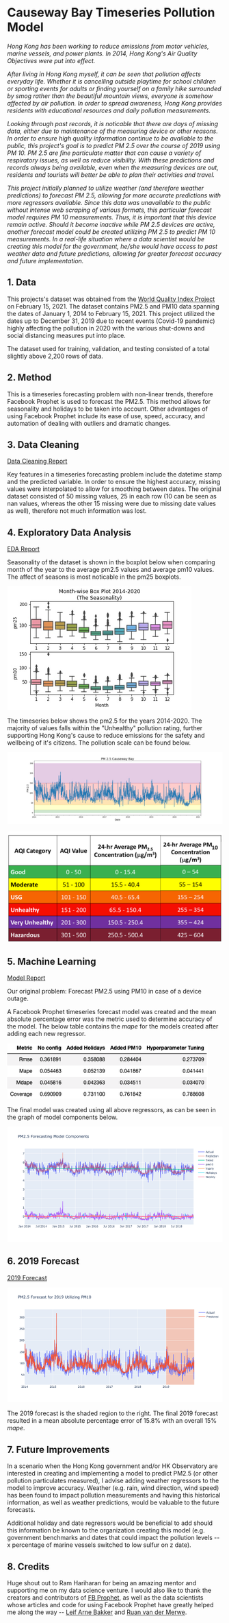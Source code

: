# Causeway Bay Timeseries Pollution Model
*Hong Kong has been working to reduce emissions from motor vehicles, marine vessels, and power plants. In 2014, Hong Kong's Air Quality Objectives were put into effect.*

*After living in Hong Kong myself, it can be seen that pollution affects everyday life. Whether it is cancelling outside playtime for school children or sporting events for adults or finding yourself on a family hike surrounded by smog rather than the beautiful mountain views, everyone is somehow affected by air pollution. In order to spread awareness, Hong Kong provides residents with educational resources and daily pollution measurements.*

*Looking through past records, it is noticable that there are days of missing data, either due to maintenance of the measuring device or other reasons. In order to ensure high quality information continue to be available to the public, this project's goal is to predict PM 2.5 over the course of 2019 using PM 10.  PM 2.5 are fine particulate matter that can cause a variety of respiratory issues, as well as reduce visibility. With these predictions and records always being available, even when the measuring devices are out, residents and tourists will better be able to plan their activities and travel.*

*This project initially planned to utilize weather (and therefore weather predictions) to forecast PM 2.5, allowing for more accurate predictions with more regressors available. Since this data was unavailable to the public without intense web scraping of various formats, this particular forecast model requires PM 10 measurements. Thus, it is important that this device remain active. Should it become inactive while PM 2.5 devices are active, another forecast model could be created utilizing PM 2.5 to predict PM 10 measurements. In a real-life situation where a data scientist would be creating this model for the government, he/she would have access to past weather data and future predictions, allowing for greater forecast accuracy and future implementation.*

## 1. Data
This projects's dataset was obtained from the [World Quality Index Project](https://aqicn.org/city/hongkong/causeway-bay/) on February 15, 2021. The dataset contains PM2.5 and PM10 data spanning the dates of January 1, 2014 to February 15, 2021. This project utilized the dates up to December 31, 2019 due to recent events (Covid-19 pandemic) highly affecting the pollution in 2020 with the various shut-downs and social distancing measures put into place.

The dataset used for training, validation, and testing consisted of a total slightly above 2,200 rows of data.

## 2. Method
This is a timeseries forecasting problem with non-linear trends, therefore Facebook Prophet is used to forecast the PM2.5. This method allows for seasonality and holidays to be taken into account. Other advantages of using Facebook Prophet include its ease of use, speed, accuracy, and automation of dealing with outliers and dramatic changes.

## 3. Data Cleaning
[Data Cleaning Report](https://github.com/taflor/CWB-Pollution-Timeseries/blob/main/notebooks/1.0%20CWB%20Data%20Wrangling.ipynb)

Key features in a timeseries forecasting problem include the datetime stamp and the predicted variable. In order to ensure the highest accuracy, missing values were interpolated to allow for smoothing between dates. The original dataset consisted of 50 missing values, 25 in each row (10 can be seen as nan values, whereas the other 15 missing were due to missing date values as well), therefore not much information was lost.

## 4. Exploratory Data Analysis
[EDA Report](https://github.com/taflor/CWB-Pollution-Timeseries/blob/main/notebooks/2.0%20CWB%20EDA.ipynb)

Seasonality of the dataset is shown in the boxplot below when comparing month of the year to the average pm2.5 values and average pm10 values. The affect of seasons is most noticable in the pm25 boxplots.

![month-wise boxplot showing seasonality](https://github.com/taflor/CWB-Pollution-Timeseries/blob/main/visualizations/2.0_monthwise_boxplots_seasonality.jpg)

The timeseries below shows the pm2.5 for the years 2014-2020. The majority of values falls within the "Unhealthy" pollution rating, further supporting Hong Kong's cause to reduce emissions for the safety and wellbeing of it's citizens. The pollution scale can be found below.

![cwb timeseries with pollution rating colors](https://github.com/taflor/CWB-Pollution-Timeseries/blob/main/visualizations/2.0_timeseries_pm25_color.jpg)

![pollution rating scale](https://github.com/taflor/CWB-Pollution-Timeseries/blob/main/reference/Air%20Quality%20Measurements.png)


## 5. Machine Learning
[Model Report](https://github.com/taflor/CWB-Pollution-Timeseries/blob/main/notebooks/4.0%20CWB%20Modeling.ipynb)

Our original problem: Forecast PM2.5 using PM10 in case of a device outage.

A Facebook Prophet timeseries forecast model was created and the mean absolute percentage error was the metric used to determine accuracy of the model. The below table contains the *mape* for the models created after adding each new regressor.

![fb prophet model performance](https://github.com/taflor/CWB-Pollution-Timeseries/blob/main/models/4.0_model_performance_metrics.png)

The final model was created using all above regressors, as can be seen in the graph of model components below.

![fb prophet model components](https://github.com/taflor/CWB-Pollution-Timeseries/blob/main/visualizations/4.0_forecasting_model_components.png)

## 6. 2019 Forecast
[2019 Forecast](https://github.com/taflor/CWB-Pollution-Timeseries/blob/main/notebooks/4.1%20CWB%20Final%20Forecast%20for%202019.ipynb)

![fb prophet 2019 forecast](https://github.com/taflor/CWB-Pollution-Timeseries/blob/main/visualizations/4.1_final_forecast_2019_timeseries.png)

The 2019 forecast is the shaded region to the right. The final 2019 forecast resulted in a mean absolute percentage error of 15.8% with an overall 15% *mape*.

## 7. Future Improvements
In a scenario when the Hong Kong government and/or HK Observatory are interested in creating and implementing a model to predict PM2.5 (or other pollution particulates measured), I advise adding weather regressors to the model to improve accuracy. Weather (e.g. rain, wind direction, wind speed) has been found to impact pollution measurements and having this historical information, as well as weather predictions, would be valuable to the future forecasts.

Additional holiday and date regressors would be beneficial to add should this information be known to the organization creating this model (e.g. government benchmarks and dates that could impact the pollution levels -- x percentage of marine vessels switched to low sulfur on z date).

## 8. Credits
Huge shout out to Ram Hariharan for being an amazing mentor and supporting me on my data science venture. I would also like to thank the creators and contributors of [FB Prophet](https://facebook.github.io/prophet/), as well as the data scientists whose articles and code for using Facebook Prophet have greatly helped me along the way -- [Leif Arne Bakker](https://futurice.com/blog/business-forecasting-with-facebook-prophet) and [Ruan van der Merwe](https://towardsdatascience.com/implementing-facebook-prophet-efficiently-c241305405a3).
